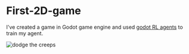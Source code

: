 # First-2D-game
I've created a game in Godot game engine and used [godot RL agents](https://github.com/edbeeching/godot_rl_agents) to train my agent.

![dodge the creeps](https://user-images.githubusercontent.com/5276727/74889350-634f7c80-5389-11ea-9810-9e0557cfe3bd.png)
